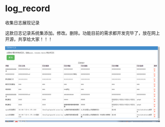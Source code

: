 # log_record
收集日志展现记录 

这款日志记录系统集添加。修改。删除。功能目前的需求都开发完毕了，放在网上开源，共享给大家！！！

![image](https://github.com/xiaoyang2008mmm/log_record/blob/master/static/image/jiemian.png)
